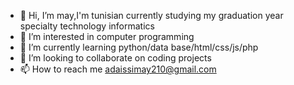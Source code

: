 - 👋 Hi, I’m may,I'm tunisian currently studying my graduation year specialty technology informatics
- 👀 I’m interested in computer programming
- 🌱 I’m currently learning python/data base/html/css/js/php
- 💞️ I’m looking to collaborate on coding projects
- 📫 How to reach me adaissimay210@gmail.com


